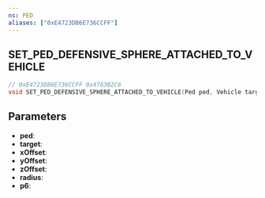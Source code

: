 ```yaml
---
ns: PED
aliases: ["0xE4723DB6E736CCFF"]
---
```

## SET_PED_DEFENSIVE_SPHERE_ATTACHED_TO_VEHICLE

```c
// 0xE4723DB6E736CCFF 0x4763B2C6
void SET_PED_DEFENSIVE_SPHERE_ATTACHED_TO_VEHICLE(Ped ped, Vehicle target, float xOffset, float yOffset, float zOffset, float radius, BOOL p6);
```


## Parameters
* **ped**: 
* **target**: 
* **xOffset**: 
* **yOffset**: 
* **zOffset**: 
* **radius**: 
* **p6**: 

